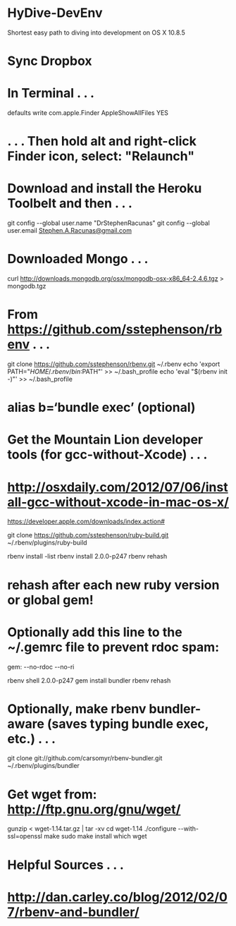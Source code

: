 HyDive-DevEnv
=============

Shortest easy path to diving into development on OS X 10.8.5

# Sync Dropbox



# In Terminal . . .  
defaults write com.apple.Finder AppleShowAllFiles YES

# . . . Then hold alt and right-click Finder icon, select: "Relaunch"



# Download and install the Heroku Toolbelt and then . . .  
git config --global user.name "DrStephenRacunas"
git config --global user.email Stephen.A.Racunas@gmail.com



# Downloaded Mongo . . .  
curl http://downloads.mongodb.org/osx/mongodb-osx-x86_64-2.4.6.tgz > mongodb.tgz



# From https://github.com/sstephenson/rbenv . . .  
git clone https://github.com/sstephenson/rbenv.git ~/.rbenv
echo 'export PATH="$HOME/.rbenv/bin:$PATH"' >> ~/.bash_profile
echo 'eval "$(rbenv init -)"' >> ~/.bash_profile

# alias b=‘bundle exec’ (optional)



# Get the Mountain Lion developer tools (for gcc-without-Xcode) . . .  
# http://osxdaily.com/2012/07/06/install-gcc-without-xcode-in-mac-os-x/

https://developer.apple.com/downloads/index.action#



git clone https://github.com/sstephenson/ruby-build.git ~/.rbenv/plugins/ruby-build

rbenv install -list
rbenv install 2.0.0-p247
rbenv rehash

# rehash after each new ruby version or global gem!



# Optionally add this line to the ~/.gemrc file to prevent rdoc spam:
gem: --no-rdoc --no-ri



rbenv shell 2.0.0-p247 
gem install bundler
rbenv rehash


# Optionally, make rbenv bundler-aware (saves typing bundle exec, etc.) . . .  
git clone git://github.com/carsomyr/rbenv-bundler.git ~/.rbenv/plugins/bundler


# Get wget from: http://ftp.gnu.org/gnu/wget/
gunzip < wget-1.14.tar.gz | tar -xv
cd wget-1.14
./configure --with-ssl=openssl
make
sudo make install
which wget





# Helpful Sources . . .  
# http://dan.carley.co/blog/2012/02/07/rbenv-and-bundler/



